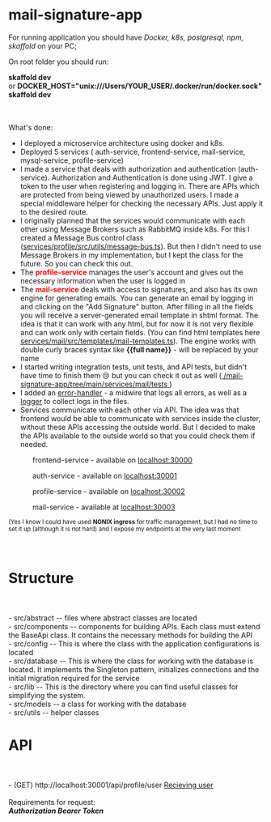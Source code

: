 # mail-signature-app

For running application you should have *Docker, k8s, postgresql, npm, skaffold* on your PC;

On root folder you should run:

<b>skaffold dev</b><br> or <b>DOCKER_HOST="unix:///Users/YOUR_USER/.docker/run/docker.sock" skaffold dev</b><br><br><br>

What's done: 
- I deployed a microservice architecture using docker and k8s.
- Deployed 5 services ( auth-service, frontend-service, mail-service, mysql-service, profile-service)
- I made a service that deals with authorization and authentication (auth-service). Authorization and Authentication is done using JWT. I give a token to the user when registering and logging in. There are APIs which are protected from being viewed by unauthorized users. I made a special middleware helper for checking the necessary APIs. Just apply it to the desired route.
- I originally planned that the services would communicate with each other using Message Brokers such as RabbitMQ inside k8s. For this I created a Message Bus control class (<a href="https://github.com/sergeyHudzenko/mail-signature-app/tree/main/services/profile/src/utils/message-bus.ts">services/profile/src/utils/message-bus.ts</a>). But then I didn't need to use Message Brokers in my implementation, but I kept the class for the future. So you can check this out.
- The <b style="color:red">profile-service</b> manages the user's account and gives out the necessary information when the user is logged in
- The <b style="color:red">mail-service</b> deals with access to signatures, and also has its own engine for generating emails. You can generate an email by logging in and clicking on the "Add Signature" button. After filling in all the fields you will receive a server-generated email template in shtml format. The idea is that it can work with any html, but for now it is not very flexible and can work only with certain fields. (You can find html templates here <a href="https://github.com/sergeyHudzenko/mail-signature-app/tree/main/services/mail/src/templates/mail-templates.ts">services/mail/src/templates/mail-templates.ts</a>). The engine works with double curly braces syntax like <b>{{full name}}</b> - will be replaced by your name
- I started writing integration tests, unit tests, and API tests, but didn't have time to finish them 😢 but you can check it out as well (<a href="https://github.com/sergeyHudzenko/mail-signature-app/tree/main/services/mail/tests"> /mail-signature-app/tree/main/services/mail/tests </a>)
- I added an <a href="https://github.com/sergeyHudzenko/mail-signature-app/blob/main/services/mail/src/middleware/error-handler.ts">error-handler</a> - a midwire that logs all errors, as well as a [logger](https://github.com/sergeyHudzenko/mail-signature-app/blob/main/services/mail/src/lib/logger.ts) to collect logs in the files.
- Services communicate with each other via API. The idea was that frontend would be able to communicate with services inside the cluster, without these APIs accessing the outside world. But I decided to make the APIs available to the outside world so that you could check them if needed.

<ul>
<ol>frontend-service - available on <a href="http://localhost:30000">localhost:30000</a></ol>
<ol>auth-service - available on  <a href="http://localhost:30001">localhost:30001</a></ol>
<ol>profile-service - available on  <a href="http://localhost:30002">localhost:30002</a></ol>
<ol>mail-service - available at  <a href="http://localhost:30003">localhost:30003</a></ol>
</ul> 
<small>(Yes I know I could have used <b>NGNIX ingress</b> for traffic management, but I had no time to set it up (although it is not hard) and I expose my endpoints at the very last moment</small>

<br>
<br>
<br>

# Structure
<br>
<br>
- src/abstract -- files where abstract classes are located <br>
- src/components -- components for building APIs. Each class must extend the BaseApi class. It contains the necessary methods for building the API<br>
- src/config -- This is where the class with the application configurations is located<br>
- src/database -- This is where the class for working with the database is located. It implements the Singleton pattern, initializes connections and the initial migration required for the service<br>
- src/lib -- This is the directory where you can find useful classes for simplifying the system. <br>
- src/models -- a class for working with the database<br>
- src/utils -- helper classes<br>

# API
<br>
<br>
- (GET)  http://localhost:30001/api/profile/user 
<u>Recieving user</u> <br><br>
Requirements for request:<br>
<b><i>Authorization Bearer Token</i></b>

